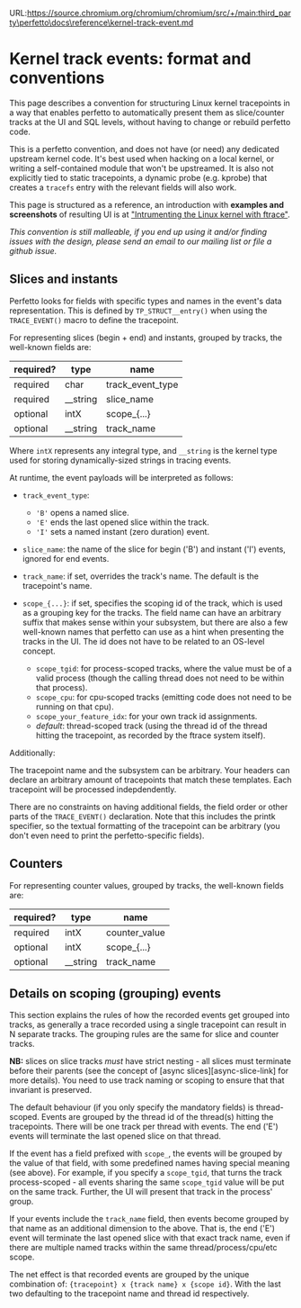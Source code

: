URL:https://source.chromium.org/chromium/chromium/src/+/main:third_party\perfetto\docs\reference\kernel-track-event.md
# Kernel track events: format and conventions

This page describes a convention for structuring Linux kernel tracepoints in a
way that enables perfetto to automatically present them as slice/counter tracks
at the UI and SQL levels, without having to change or rebuild perfetto code.

This is a perfetto convention, and does not have (or need) any dedicated
upstream kernel code. It's best used when hacking on a local kernel, or writing
a self-contained module that won't be upstreamed. It is also not explicitly
tied to static tracepoints, a dynamic probe (e.g. kprobe) that creates a
`tracefs` entry with the relevant fields will also work.

This page is structured as a reference, an introduction with **examples and
screenshots** of resulting UI is at ["Intrumenting the Linux kernel with
ftrace"][ftrace-intro-link].

[ftrace-intro-link]: /docs/getting-started/ftrace#part-c-simple-slice-counter-visualisations-without-modifying-perfetto-code-kernel-track-events-

*This convention is still malleable, if you end up using it and/or finding
issues with the design, please send an email to our mailing list or file a
github issue.*

## Slices and instants

Perfetto looks for fields with specific types and names in the event's data
representation. This is defined by `TP_STRUCT__entry()` when using the
`TRACE_EVENT()` macro to define the tracepoint.

For representing slices (begin + end) and instants, grouped by tracks, the
well-known fields are:

| required? | type | name |
| --- | --- | --- |
| required | char | track\_event\_type |
| required | \_\_string | slice\_name |
| optional | intX | scope\_{...} |
| optional | \_\_string | track\_name |

Where `intX` represents any integral type, and `__string` is the kernel type
used for storing dynamically-sized strings in tracing events.

At runtime, the event payloads will be interpreted as follows:

* `track_event_type`:
  * `'B'` opens a named slice.
  * `'E'` ends the last opened slice within the track.
  * `'I'` sets a named instant (zero duration) event.

* `slice_name`: the name of the slice for begin ('B') and instant ('I') events,
ignored for end events.

* `track_name`: if set, overrides the track's name. The default is the
tracepoint's name.

* `scope_{...}`: if set, specifies the scoping id of the track, which is used
  as a grouping key for the tracks. The field name can have an arbitrary suffix
  that makes sense within your subsystem, but there are also a few well-known
  names that perfetto can use as a hint when presenting the tracks in the UI.
  The id does not have to be related to an OS-level concept.
  * `scope_tgid`: for process-scoped tracks, where the value must be of a valid
    process (though the calling thread does not need to be within that process).
  * `scope_cpu`: for cpu-scoped tracks (emitting code does not need to be
    running on that cpu).
  * `scope_your_feature_idx`: for your own track id assignments.
  * *default*: thread-scoped track (using the thread id of the thread hitting
    the tracepoint, as recorded by the ftrace system itself).

Additionally:

The tracepoint name and the subsystem can be arbitrary. Your headers can
declare an arbitrary amount of tracepoints that match these templates. Each
tracepoint will be processed indepdendently.

There are no constraints on having additional fields, the field order or other
parts of the `TRACE_EVENT()` declaration. Note that this includes the printk
specifier, so the textual formatting of the tracepoint can be arbitrary (you
don't even need to print the perfetto-specific fields).

## Counters

For representing counter values, grouped by tracks, the well-known fields are:

| required? | type | name |
| --- | --- | --- |
| required | intX | counter\_value |
| optional | intX | scope\_{...} |
| optional | \_\_string | track\_name |

## Details on scoping (grouping) events

This section explains the rules of how the recorded events get grouped into
tracks, as generally a trace recorded using a single tracepoint can result in N
separate tracks. The grouping rules are the same for slice and counter tracks.

**NB:** slices on slice tracks *must* have strict nesting - all slices must
terminate before their parents (see the concept of [async
slices][async-slice-link] for more details). You need to use track naming or
scoping to ensure that that invariant is preserved.

The default behaviour (if you only specify the mandatory fields) is
thread-scoped. Events are grouped by the thread id of the thread(s) hitting the
tracepoints. There will be one track per thread with events. The end ('E')
events will terminate the last opened slice on that thread.

If the event has a field prefixed with `scope_`, the events will be grouped by
the value of that field, with some predefined names having special meaning (see
above). For example, if you specify a `scope_tgid`, that turns the track
process-scoped - all events sharing the same `scope_tgid` value will be put on
the same track. Further, the UI will present that track in the process' group.

If your events include the `track_name` field, then events become grouped by
that name as an additional dimension to the above. That is, the end ('E') event
will terminate the last opened slice with that exact track name, even if there
are multiple named tracks within the same thread/process/cpu/etc scope.

The net effect is that recorded events are grouped by the unique combination
of: `{tracepoint} x {track name} x {scope id}`. With the last two defaulting to
the tracepoint name and thread id respectively.

